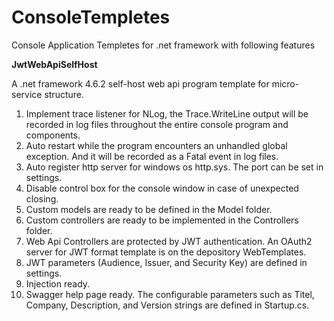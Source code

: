 # ConsoleTempletes
Console Application Templetes for .net framework with following features

**JwtWebApiSelfHost**
  
  A .net framework 4.6.2 self-host web api program template for micro-service structure.

  1. Implement trace listener for NLog, the Trace.WriteLine output will be recorded in log files throughout the entire console program and components.
  2. Auto restart while the program encounters an unhandled global exception. And it will be recorded as a Fatal event in log files.
  3. Auto register http server for windows os http.sys. The port can be set in settings.
  4. Disable control box for the console window in case of unexpected closing.
  5. Custom models are ready to be defined in the Model folder.
  6. Custom controllers are ready to be implemented in the Controllers folder.
  7. Web Api Controllers are protected by JWT authentication. An OAuth2 server for JWT format template is on the depository WebTemplates.
  8. JWT parameters (Audience, Issuer, and Security Key) are defined in settings.
  9. Injection ready.
  10. Swagger help page ready. The configurable parameters such as Titel, Company, Description, and Version strings are defined in Startup.cs.
   
  

